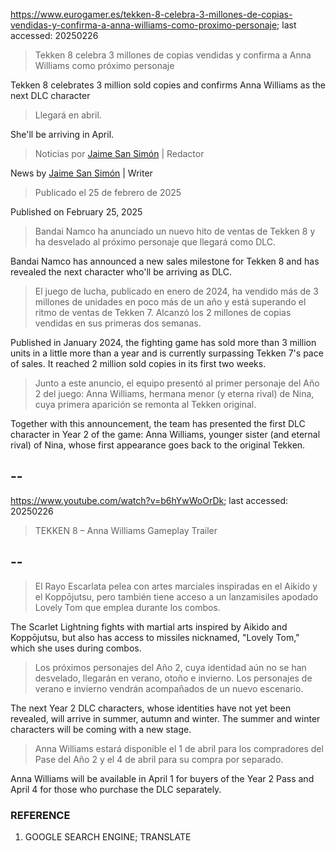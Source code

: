 https://www.eurogamer.es/tekken-8-celebra-3-millones-de-copias-vendidas-y-confirma-a-anna-williams-como-proximo-personaje; last accessed: 20250226

> Tekken 8 celebra 3 millones de copias vendidas y confirma a Anna Williams como próximo personaje

Tekken 8 celebrates 3 million sold copies and confirms Anna Williams as the next DLC character

> Llegará en abril.

She'll be arriving in April.

> Noticias por [Jaime San Simón](https://www.eurogamer.es/authors/jaime-san-simon) | Redactor

News by [Jaime San Simón](https://www.eurogamer.es/authors/jaime-san-simon) | Writer

> Publicado el 25 de febrero de 2025

Published on February 25, 2025

> Bandai Namco ha anunciado un nuevo hito de ventas de Tekken 8 y ha desvelado al próximo personaje que llegará como DLC.

Bandai Namco has announced a new sales milestone for Tekken 8 and has revealed the next character who'll be arriving as DLC.

> El juego de lucha, publicado en enero de 2024, ha vendido más de 3 millones de unidades en poco más de un año y está superando el ritmo de ventas de Tekken 7. Alcanzó los 2 millones de copias vendidas en sus primeras dos semanas.

Published in January 2024, the fighting game has sold more than 3 million units in a little more than a year and is currently surpassing Tekken 7's pace of sales. It reached 2 million sold copies in its first two weeks. 

> Junto a este anuncio, el equipo presentó al primer personaje del Año 2 del juego: Anna Williams, hermana menor (y eterna rival) de Nina, cuya primera aparición se remonta al Tekken original. 

Together with this announcement, the team has presented the first DLC character in Year 2 of the game: Anna Williams, younger sister (and eternal rival) of Nina, whose first appearance goes back to the original Tekken.

## --

https://www.youtube.com/watch?v=b6hYwWoOrDk; last accessed: 20250226

> TEKKEN 8 – Anna Williams Gameplay Trailer 

## --

> El Rayo Escarlata pelea con artes marciales inspiradas en el Aikido y el Koppōjutsu, pero también tiene acceso a un lanzamisiles apodado Lovely Tom que emplea durante los combos.

The Scarlet Lightning fights with martial arts inspired by Aikido and Koppōjutsu, but also has access to missiles nicknamed, "Lovely Tom," which she uses during combos.

> Los próximos personajes del Año 2, cuya identidad aún no se han desvelado, llegarán en verano, otoño e invierno. Los personajes de verano e invierno vendrán acompañados de un nuevo escenario.

The next Year 2 DLC characters, whose identities have not yet been revealed, will arrive in summer, autumn and winter. The summer and winter characters will be coming with a new stage. 

> Anna Williams estará disponible el 1 de abril para los compradores del Pase del Año 2 y el 4 de abril para su compra por separado. 

Anna Williams will be available in April 1 for buyers of the Year 2 Pass and April 4 for those who purchase the DLC separately.

### REFERENCE

1) GOOGLE SEARCH ENGINE; TRANSLATE
